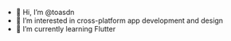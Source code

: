 - 👋 Hi, I’m @toasdn
- 👀 I’m interested in cross-platform app development and design
- 🌱 I’m currently learning Flutter
<!---
toasdn/toasdn is a ✨ special ✨ repository because its `README.md` (this file) appears on your GitHub profile.
You can click the Preview link to take a look at your changes.
--->
